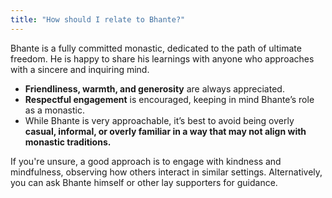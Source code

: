 ```yaml
---
title: "How should I relate to Bhante?"
---
```


Bhante is a fully committed monastic, dedicated to the path of ultimate freedom. He is happy to share his learnings with anyone who approaches with a sincere and inquiring mind.

- **Friendliness, warmth, and generosity** are always appreciated.
- **Respectful engagement** is encouraged, keeping in mind Bhante’s role as a monastic.
- While Bhante is very approachable, it’s best to avoid being overly **casual, informal, or overly familiar in a way that may not align with monastic traditions.**

If you're unsure, a good approach is to engage with kindness and mindfulness, observing how others interact in similar settings. Alternatively, you can ask Bhante himself or other lay supporters for guidance.

